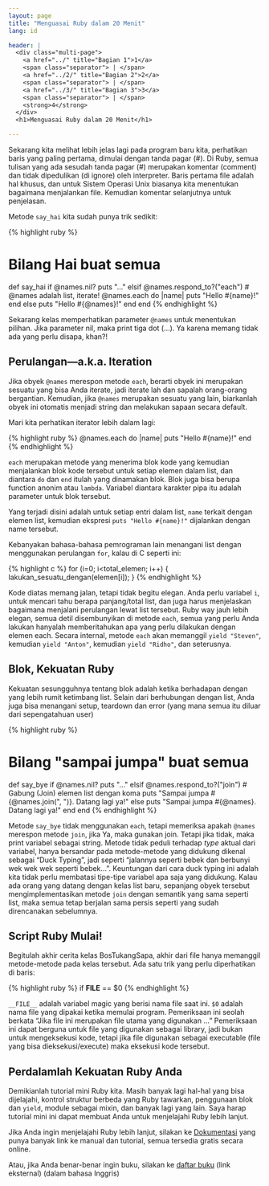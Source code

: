 ```yaml
---
layout: page
title: "Menguasai Ruby dalam 20 Menit"
lang: id

header: |
  <div class="multi-page">
    <a href="../" title="Bagian 1">1</a>
    <span class="separator"> | </span>
    <a href="../2/" title="Bagian 2">2</a>
    <span class="separator"> | </span>
    <a href="../3/" title="Bagian 3">3</a>
    <span class="separator"> | </span>
    <strong>4</strong>
  </div>
  <h1>Menguasai Ruby dalam 20 Menit</h1>

---
```


Sekarang kita melihat lebih jelas lagi pada program baru kita,
perhatikan baris yang paling pertama, dimulai dengan tanda pagar (#). Di
Ruby, semua tulisan yang ada sesudah tanda pagar (#) merupakan komentar
(comment) dan tidak dipedulikan (di ignore) oleh interpreter. Baris
pertama file adalah hal khusus, dan untuk Sistem Operasi Unix biasanya
kita menentukan bagaimana menjalankan file. Kemudian komentar
selanjutnya untuk penjelasan.

Metode `say_hai` kita sudah punya trik sedikit:

{% highlight ruby %}
# Bilang Hai buat semua
def say_hai
  if @names.nil?
    puts "..."
  elsif @names.respond_to?("each")
    # @names adalah list, iterate!
    @names.each do |name|
      puts "Hello #{name}!"
    end
  else
    puts "Hello #{@names}!"
  end
end
{% endhighlight %}

Sekarang kelas memperhatikan parameter `@names` untuk menentukan
pilihan. Jika parameter nil, maka print tiga dot (...). Ya karena memang
tidak ada yang perlu disapa, khan?!

## Perulangan—a.k.a. Iteration

Jika obyek `@names` merespon metode `each`, berarti obyek ini merupakan
sesuatu yang bisa Anda iterate, jadi iterate lah dan sapalah orang-orang
bergantian. Kemudian, jika `@names` merupakan sesuatu yang lain,
biarkanlah obyek ini otomatis menjadi string dan melakukan sapaan secara
default.

Mari kita perhatikan iterator lebih dalam lagi:

{% highlight ruby %}
@names.each do |name|
  puts "Hello #{name}!"
end
{% endhighlight %}

`each` merupakan metode yang menerima blok kode yang kemudian
menjalankan blok kode tersebut untuk setiap elemen dalam list, dan
diantara `do` dan `end` itulah yang dinamakan blok. Blok juga bisa
berupa function anonim atau `lambda`. Variabel diantara karakter pipa
itu adalah parameter untuk blok tersebut.

Yang terjadi disini adalah untuk setiap entri dalam list, `name` terkait
dengan elemen list, kemudian ekspresi `puts "Hello #{name}!"` dijalankan
dengan name tersebut.

Kebanyakan bahasa-bahasa pemrograman lain menangani list dengan
menggunakan perulangan `for`, kalau di C seperti ini:

{% highlight c %}
for (i=0; i<total_elemen; i++)
{
  lakukan_sesuatu_dengan(elemen[i]);
}
{% endhighlight %}

Kode diatas memang jalan, tetapi tidak begitu elegan. Anda perlu
variabel `i`, untuk mencari tahu berapa panjang/total list, dan juga
harus menjelaskan bagaimana menjalani perulangan lewat list tersebut.
Ruby way jauh lebih elegan, semua detil disembunyikan di metode `each`,
semua yang perlu Anda lakukan hanyalah memberitahukan apa yang perlu
dilakukan dengan elemen each. Secara internal, metode `each` akan
memanggil `yield "Steven"`, kemudian `yield "Anton"`, kemudian `yield
"Ridho"`, dan seterusnya.

## Blok, Kekuatan Ruby

Kekuatan sesungguhnya tentang blok adalah ketika berhadapan dengan yang
lebih rumit ketimbang list. Selain dari berhubungan dengan list, Anda
juga bisa menangani setup, teardown dan error (yang mana semua itu
diluar dari sepengatahuan user)

{% highlight ruby %}
# Bilang "sampai jumpa" buat semua
def say_bye
  if @names.nil?
    puts "..."
  elsif @names.respond_to?("join")
    # Gabung (Join) elemen list dengan koma
    puts "Sampai jumpa #{@names.join(", ")}. Datang lagi ya!"
  else
    puts "Sampai jumpa #{@names}. Datang lagi ya!"
  end
end
{% endhighlight %}

Metode `say_bye` tidak menggunakan `each`, tetapi memeriksa apakah
`@names` merespon metode `join`, jika Ya, maka gunakan join. Tetapi jika
tidak, maka print variabel sebagai string. Metode tidak peduli terhadap
*type* aktual dari variabel, hanya bersandar pada metode-metode yang
didukung dikenal sebagai “Duck Typing”, jadi seperti “jalannya seperti
bebek dan berbunyi wek wek wek seperti bebek…”. Keuntungan dari cara
duck typing ini adalah kita tidak perlu membatasi tipe-tipe variabel apa
saja yang didukung. Kalau ada orang yang datang dengan kelas list baru,
sepanjang obyek tersebut mengimplementasikan metode `join` dengan
semantik yang sama seperti list, maka semua tetap berjalan sama persis
seperti yang sudah direncanakan sebelumnya.

## Script Ruby Mulai!

Begitulah akhir cerita kelas BosTukangSapa, akhir dari file hanya
memanggil metode-metode pada kelas tersebut. Ada satu trik yang perlu
diperhatikan di baris:

{% highlight ruby %}
if __FILE__ == $0
{% endhighlight %}

`__FILE__` adalah variabel magic yang berisi nama file saat ini. `$0`
adalah nama file yang dipakai ketika memulai program. Pemeriksaan ini
seolah berkata “Jika file ini merupakan file utama yang digunakan …”
Pemeriksaan ini dapat berguna untuk file yang digunakan sebagai library,
jadi bukan untuk mengeksekusi kode, tetapi jika file digunakan sebagai
executable (file yang bisa dieksekusi/execute) maka eksekusi kode
tersebut.

## Perdalamlah Kekuatan Ruby Anda

Demikianlah tutorial mini Ruby kita. Masih banyak lagi hal-hal yang bisa
dijelajahi, kontrol struktur berbeda yang Ruby tawarkan, penggunaan blok
dan `yield`, module sebagai mixin, dan banyak lagi yang lain. Saya harap
tutorial mini ini dapat membuat Anda untuk menjelajahi Ruby lebih
lanjut.

Jika Anda ingin menjelajahi Ruby lebih lanjut, silakan ke
[Dokumentasi](/en/documentation/) yang punya banyak link ke manual dan
tutorial, semua tersedia gratis secara online.

Atau, jika Anda benar-benar ingin buku, silakan ke [daftar buku][1]
(link eksternal) (dalam bahasa Inggris)



[1]: http://www.ruby-doc.org/bookstore
